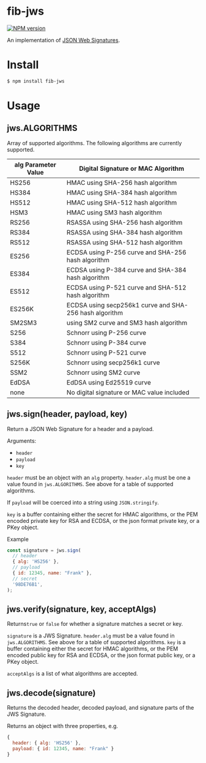 # fib-jws

<!-- [![Build Status](https://travis-ci.org/fibjs/fib-jws.svg)](https://travis-ci.org/fibjs/fib-jws) -->
[![NPM version](https://img.shields.io/npm/v/fib-jws.svg)](https://www.npmjs.org/package/fib-jws)

An implementation of [JSON Web Signatures](https://www.rfc-editor.org/rfc/rfc7515.txt).

# Install

```bash
$ npm install fib-jws
```

# Usage

## jws.ALGORITHMS
Array of supported algorithms. The following algorithms are currently supported.

alg Parameter Value | Digital Signature or MAC Algorithm
----------------|----------------------------
HS256 | HMAC using SHA-256 hash algorithm
HS384 | HMAC using SHA-384 hash algorithm
HS512 | HMAC using SHA-512 hash algorithm
HSM3 | HMAC using SM3 hash algorithm
RS256 | RSASSA using SHA-256 hash algorithm
RS384 | RSASSA using SHA-384 hash algorithm
RS512 | RSASSA using SHA-512 hash algorithm
ES256 | ECDSA using P-256 curve and SHA-256 hash algorithm
ES384 | ECDSA using P-384 curve and SHA-384 hash algorithm
ES512 | ECDSA using P-521 curve and SHA-512 hash algorithm
ES256K | ECDSA using secp256k1 curve and SHA-256 hash algorithm
SM2SM3 | using SM2 curve and SM3 hash algorithm
S256 | Schnorr using P-256 curve
S384 | Schnorr using P-384 curve
S512 | Schnorr using P-521 curve
S256K | Schnorr using secp256k1 curve
SSM2 | Schnorr using SM2 curve
EdDSA | EdDSA using Ed25519 curve
none | No digital signature or MAC value included

## jws.sign(header, payload, key)

Return a JSON Web Signature for a header and a payload.

Arguments:

* `header`
* `payload`
* `key`

`header` must be an object with an `alg` property. `header.alg` must be
one a value found in `jws.ALGORITHMS`. See above for a table of
supported algorithms.

If `payload` will be coerced into a string using `JSON.stringify`.

`key` is a buffer containing either the secret for HMAC algorithms, or the PEM encoded private key for RSA and ECDSA, or the json format private key, or a PKey object.

Example

```js
const signature = jws.sign(
  // header
  { alg: 'HS256' },
  // payload
  { id: 12345, name: "Frank" },
  // secret
  '98DE76B1',
);
```

## jws.verify(signature, key, acceptAlgs)

Returns`true` or `false` for whether a signature matches a secret or key.

`signature` is a JWS Signature. `header.alg` must be a value found in `jws.ALGORITHMS`.
See above for a table of supported algorithms. `key` is a buffer containing either the secret for HMAC algorithms, or the PEM encoded public key for RSA and ECDSA, or the json format public key, or a PKey object.

`acceptAlgs` is a list of what algorithms are accepted.

## jws.decode(signature)

Returns the decoded header, decoded payload, and signature parts of the JWS Signature.

Returns an object with three properties, e.g.
```js
{
  header: { alg: 'HS256' },
  payload: { id: 12345, name: "Frank" }
}
```
